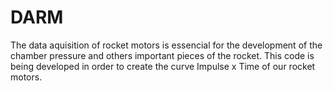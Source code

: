 # DARM
The data aquisition of rocket motors is essencial for the development of the chamber pressure and others important pieces of the rocket. This code is being developed in order to create the curve Impulse x Time of our rocket motors. 

